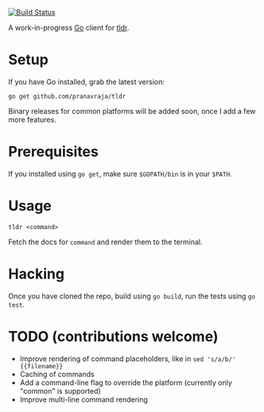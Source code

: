 [![Build Status](https://drone.io/github.com/pranavraja/tldr/status.png)](https://drone.io/github.com/pranavraja/tldr/latest)

A work-in-progress [Go](http://golang.org/) client for [tldr](https://github.com/rprieto/tldr/).

# Setup

If you have Go installed, grab the latest version:

    go get github.com/pranavraja/tldr

Binary releases for common platforms will be added soon, once I add a few more features.

# Prerequisites

If you installed using `go get`, make sure `$GOPATH/bin` is in your `$PATH`.

# Usage

    tldr <command>

Fetch the docs for `command` and render them to the terminal.

# Hacking

Once you have cloned the repo, build using `go build`, run the tests using `go test`.

# TODO (contributions welcome)

- Improve rendering of command placeholders, like in `sed 's/a/b/' {{filename}}`
- Caching of commands
- Add a command-line flag to override the platform (currently only "common" is supported)
- Improve multi-line command rendering
